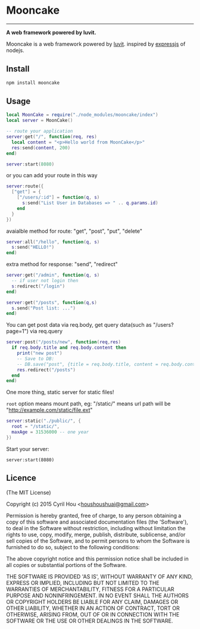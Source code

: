 # Mooncake
---------

**A web framework powered by luvit.**



Mooncake is a web framework powered by [luvit](https://luvit.io/). inspired by [expressjs](http://expressjs.com/) of nodejs.

## Install

```bash
npm install mooncake
```

## Usage

```lua
local MoonCake = require("./node_modules/mooncake/index")
local server = MoonCake()

-- route your application
server:get("/", function(req, res)
  local content = "<p>Hello world from MoonCake</p>"
  res:send(content, 200)
end)

server:start(8080)

```

or you can add your route in this way
 
```lua
server:route({
  ["get"] = {
    ["/users/:id"] = function(q, s)
      s:send("List User in Databases => " .. q.params.id)
    end
  }
})

```

avaialble method for route: "get", "post", "put", "delete"

```lua
server:all("/hello", function(q, s)
  s:send("HELLO!")
end)
```

extra method for response: "send", "redirect"

```lua
server:get("/admin", function(q, s)
  -- if user not login then
  s:redirect("/login")
end)

server:get("/posts", function(q,s)
  s.send("Post list: ...")
end)
```

You can get post data via req.body, get query data(such as "/users?page=1") via req.query

```lua
server:post("/posts/new", function(req,res)
  if req.body.title and req.body.content then
    print("new post")
    -- Save to DB:
    -- DB.save("post", {title = req.body.title, content = req.body.content})
    res.redirect("/posts")
  end
end)
```

One more thing, static server for static files! 

`root` option means mount path,
eg: "/static/" means url path will be "http://example.com/static/file.ext"

``` lua
server:static("./public/", {
  root = "/static/",
  maxAge = 31536000 -- one year
})

```
Start your server:

```
server:start(8080)

```

## Licence

(The MIT License)

Copyright (c) 2015 Cyril Hou &lt;houshoushuai@gmail.com&gt;

Permission is hereby granted, free of charge, to any person obtaining a copy of this software and associated documentation files (the 'Software'), to deal in the Software without restriction, including without limitation the rights to use, copy, modify, merge, publish, distribute, sublicense, and/or sell copies of the Software, and to permit persons to whom the Software is furnished to do so, subject to the following conditions:

The above copyright notice and this permission notice shall be included in all copies or substantial portions of the Software.

THE SOFTWARE IS PROVIDED 'AS IS', WITHOUT WARRANTY OF ANY KIND, EXPRESS OR IMPLIED, INCLUDING BUT NOT LIMITED TO THE WARRANTIES OF MERCHANTABILITY, FITNESS FOR A PARTICULAR PURPOSE AND NONINFRINGEMENT. IN NO EVENT SHALL THE AUTHORS OR COPYRIGHT HOLDERS BE LIABLE FOR ANY CLAIM, DAMAGES OR OTHER LIABILITY, WHETHER IN AN ACTION OF CONTRACT, TORT OR OTHERWISE, ARISING FROM, OUT OF OR IN CONNECTION WITH THE SOFTWARE OR THE USE OR OTHER DEALINGS IN THE SOFTWARE.
